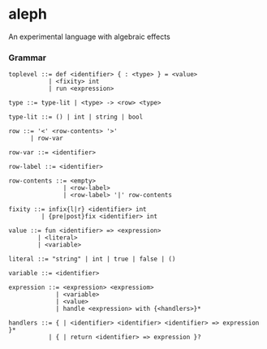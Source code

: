 # aleph
An experimental language with algebraic effects

### Grammar

    toplevel ::= def <identifier> { : <type> } = <value>
               | <fixity> int
               | run <expression>
    
    type ::= type-lit | <type> -> <row> <type>

    type-lit ::= () | int | string | bool

    row ::= '<' <row-contents> '>'
          | row-var

    row-var ::= <identifier>

    row-label ::= <identifier>

    row-contents ::= <empty>
                   | <row-label>
                   | <row-label> '|' row-contents

    fixity ::= infix{l|r} <identifier> int
             | {pre|post}fix <identifier> int

    value ::= fun <identifier> => <expression>
            | <literal>
            | <variable>
    
    literal ::= "string" | int | true | false | ()

    variable ::= <identifier>

    expression ::= <expression> <expressiom>
                 | <variable>
                 | <value>
                 | handle <expression> with {<handlers>}*
    
    handlers ::= { | <identifier> <identifier> <identifier> => expression }*
               | { | return <identifier> => expression }?